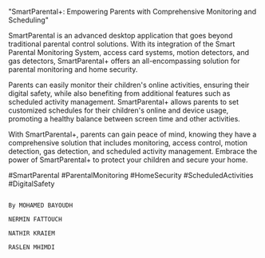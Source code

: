 
"SmartParental+: Empowering Parents with Comprehensive Monitoring and Scheduling"

SmartParental is an advanced desktop application that goes beyond traditional parental control solutions. With its integration of the Smart Parental Monitoring System, access card systems, motion detectors, and gas detectors, SmartParental+ offers an all-encompassing solution for parental monitoring and home security.

Parents can easily monitor their children's online activities, ensuring their digital safety, while also benefiting from additional features such as scheduled activity management. SmartParental+ allows parents to set customized schedules for their children's online and device usage, promoting a healthy balance between screen time and other activities.

With SmartParental+, parents can gain peace of mind, knowing they have a comprehensive solution that includes monitoring, access control, motion detection, gas detection, and scheduled activity management. Embrace the power of SmartParental+ to protect your children and secure your home. 

#SmartParental #ParentalMonitoring #HomeSecurity #ScheduledActivities #DigitalSafety
                                                                                                                                                  
                                                                                                                                                 By MOHAMED BAYOUDH
                                                                                                                                                    NERMIN FATTOUCH
                                                                                                                                                    NATHIR KRAIEM
                                                                                                                                                    RASLEN MHIMDI
